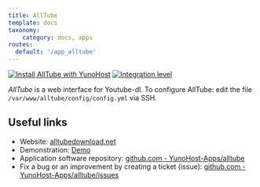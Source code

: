 ```yaml
---
title: AllTube
template: docs
taxonomy:
    category: docs, apps
routes:
  default: '/app_alltube'
---
```


[![Install AllTube with YunoHost](https://install-app.yunohost.org/install-with-yunohost.svg)](https://install-app.yunohost.org/?app=alltube) [![Integration level](https://dash.yunohost.org/integration/alltube.svg)](https://dash.yunohost.org/appci/app/alltube)

*AllTube* is a web interface for Youtube-dl.
To configure AllTube: edit the file `/var/www/alltube/config/config.yml` via SSH.

## Useful links

+ Website: [alltubedownload.net](https://alltubedownload.net/)
+ Demonstration: [Demo](https://alltubedownload.net/)
+ Application software repository: [github.com - YunoHost-Apps/alltube](https://github.com/YunoHost-Apps/alltube_ynh)
+ Fix a bug or an improvement by creating a ticket (issue): [github.com - YunoHost-Apps/alltube/issues](https://github.com/YunoHost-Apps/alltube_ynh/issues)
